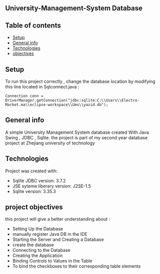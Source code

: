 ## University-Management-System Database 

## Table of contents
* [Setup](#setup)
* [General info](#general-info)
* [Technologies](#technologies)
* [objectives](#objectives)


## Setup
To run this project correctly , change the database location by modifying this line located in Sqlconnect.java :

```
Connection conn = DriverManager.getConnection("jdbc:sqlite:C:\\Users\\Electro-Market.ma\\eclipse-workspace\\Ums\\yazid.db");
```
## General info
A simple University Management System database  created With Java Swing , JDBC , Sqlite.
the project is part of my second year database project at Zhejiang university of technology 
	
## Technologies
Project was created with:
* Sqlite JDBC version: 3.7.2
* JSE syteme liberary version: J2SE-1.5
* Sqlite version: 3.35.3

## project objectives
this project will give a better understanding about : 

* Setting Up the Database
* manually register Java DB in the IDE
* Starting the Server and Creating a Database
* create the database
* Connecting to the Database
* Creating the Application
* Binding Controls to Values in the Table
* To bind the checkboxes to their corresponding table elements






	




